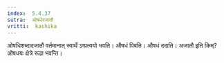 ```yaml
---
index:  5.4.37
sutra:  ओषधेरजातौ
vritti:  kashika 
---
```


ओषधिशब्दादजातौ वर्तमानात् स्वार्थे ऽण्प्रत्ययो भवति। औषधं पिबति। औषधं ददाति। अजातौ इति किम्? ओषधयः क्षेत्रे रूढा भवन्ति।

